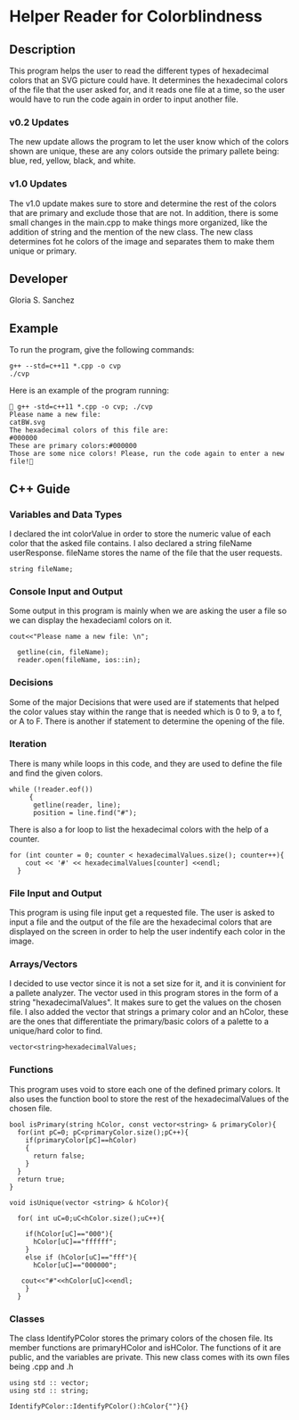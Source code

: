# Helper Reader for Colorblindness

## Description

This program helps the user to read the different types of hexadecimal colors that an SVG picture could have. It determines the hexadecimal colors of the file that the user asked for, and it reads one file at a time, so the user would have to run the code again in order to input another file.

### v0.2 Updates

The new update allows the program to let the user know which of the colors shown are unique, these are any colors outside the primary pallete being: blue, red, yellow, black, and white.

### v1.0 Updates

The v1.0 update makes sure to store and determine the rest of the colors that are primary and exclude those that are not. In addition, there is some small changes in the main.cpp to make things more organized, like the addition of string and the mention of the new class. The new class determines fot he colors of the image and separates them to make them unique or primary.


## Developer

Gloria S. Sanchez

## Example

To run the program, give the following commands:

```
g++ --std=c++11 *.cpp -o cvp
./cvp
```

Here is an example of the program running:

```
 g++ -std=c++11 *.cpp -o cvp; ./cvp
Please name a new file: 
catBW.svg
The hexadecimal colors of this file are:
#000000
These are primary colors:#000000
Those are some nice colors! Please, run the code again to enter a new file!

```

## C++ Guide

### Variables and Data Types

I declared the int colorValue in order to store the numeric value of each color that the asked file contains. I also declared a string fileName userResponse. fileName stores the name of the file that the user requests.
```
string fileName;
```

### Console Input and Output

Some output in this program is mainly when we are asking the user a file so we can display the hexadeciaml colors on it. 
```
cout<<"Please name a new file: \n";
  
  getline(cin, fileName);
  reader.open(fileName, ios::in);
```

### Decisions

Some of the major Decisions that were used are if statements that helped the color values stay within the range that is needed which is 0 to 9, a to f, or A to F. There is another if statement to determine the opening of the file.

### Iteration

There is many while loops in this code, and they are used to define the file and find the given colors.
```
while (!reader.eof())
     {
      getline(reader, line);
      position = line.find("#");
``` 

There is also a for loop to list the hexadecimal colors with the help of a counter.

```
for (int counter = 0; counter < hexadecimalValues.size(); counter++){
    cout << '#' << hexadecimalValues[counter] <<endl;
  }
```
### File Input and Output

This program is using file input get a requested file. The user is asked to input a file and the output of the file are the hexadecimal colors that are displayed on the screen in order to help the user indentify each color in the image.

### Arrays/Vectors

I decided to use vector since it is not a set size for it, and it is convinient for a pallete analyzer. The vector used in this program stores in the form of a string "hexadecimalValues". It makes sure to get the values on the chosen file. I also added the vector that strings a primary color and an hColor, these are the ones that differentiate the primary/basic colors of a palette to a unique/hard color to find.
```
vector<string>hexadecimalValues;
```

### Functions
This program uses void to store each one of the defined primary colors. It also uses the function bool to store the rest of the hexadecimalValues of the chosen file.

```
bool isPrimary(string hColor, const vector<string> & primaryColor){
  for(int pC=0; pC<primaryColor.size();pC++){
    if(primaryColor[pC]==hColor)
    {
      return false;
    }
  }
  return true;
}

void isUnique(vector <string> & hColor){
  
  for( int uC=0;uC<hColor.size();uC++){

    if(hColor[uC]=="000"){
      hColor[uC]=="ffffff";
    }
    else if (hColor[uC]=="fff"){
      hColor[uC]=="000000";

   cout<<"#"<<hColor[uC]<<endl;
    }
  }
```

### Classes

The class IdentifyPColor stores the primary colors of the chosen file. Its member functions are primaryHColor and isHColor. The functions of it are public, and the variables are private. This new class comes with its own files being .cpp and .h
```
using std :: vector;
using std :: string;

IdentifyPColor::IdentifyPColor():hColor{""}{}
```
